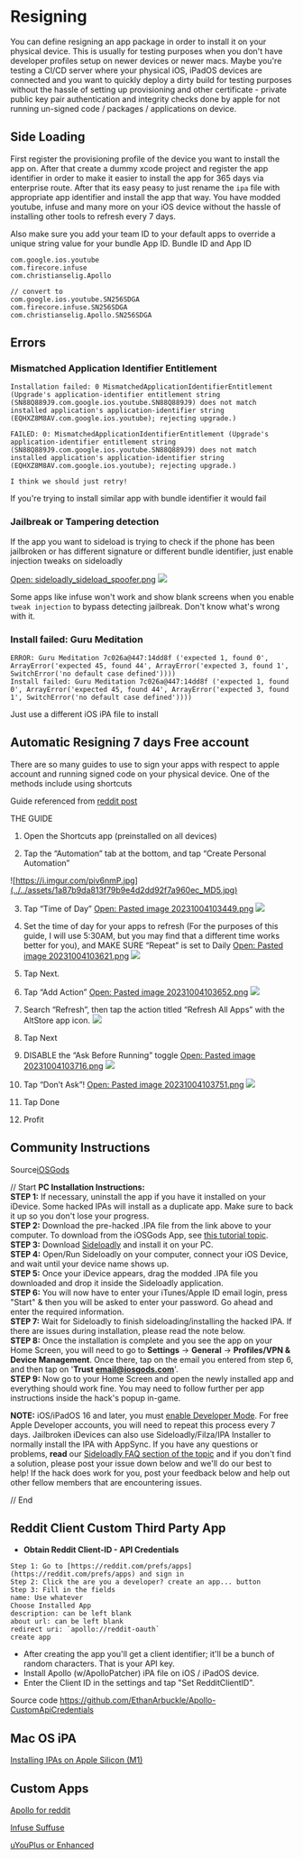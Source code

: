 
# Resigning

You can define resigning an app package in order to install it on your physical device. This is usually for testing purposes when you don't have developer profiles setup on newer devices or newer macs. Maybe you're testing a CI/CD server where your physical iOS, iPadOS devices are connected and you want to quickly deploy a dirty build for testing purposes without the hassle of setting up provisioning and other certificate - private public key pair authentication and integrity checks done by apple for not running un-signed code / packages / applications on device.


## Side Loading

First register the provisioning profile of the device you want to install the app on.
After that create a dummy xcode project and register the app identifier in order to make it easier to install the app for 365 days via enterprise route.
After that its easy peasy to just rename the `ipa` file with appropriate app identifier and install the app that way.
You have modded youtube, infuse and many more on your iOS device without the hassle of installing other tools to refresh every 7 days.

Also make sure you add your team ID to your default apps to override a unique string value for your bundle App ID.
Bundle ID and App ID

```text
com.google.ios.youtube
com.firecore.infuse
com.christianselig.Apollo

// convert to
com.google.ios.youtube.SN256SDGA
com.firecore.infuse.SN256SDGA
com.christianselig.Apollo.SN256SDGA
```


## Errors


### Mismatched Application Identifier Entitlement
```log
Installation failed: 0 MismatchedApplicationIdentifierEntitlement (Upgrade's application-identifier entitlement string (SN88Q889J9.com.google.ios.youtube.SN88Q889J9) does not match installed application's application-identifier string (EQHXZ8M8AV.com.google.ios.youtube); rejecting upgrade.)

FAILED: 0: MismatchedApplicationIdentifierEntitlement (Upgrade's application-identifier entitlement string (SN88Q889J9.com.google.ios.youtube.SN88Q889J9) does not match installed application's application-identifier string (EQHXZ8M8AV.com.google.ios.youtube); rejecting upgrade.)

I think we should just retry!
```

If you're trying to install similar app with bundle identifier it would fail

### Jailbreak or Tampering detection 

If the app you want to sideload is trying to check if the phone has been jailbroken or has different signature or different bundle identifier, just enable injection tweaks on sideloadly

[Open: sideloadly_sideload_spoofer.png](../../assets/2a7043566214d95f4da9e448fc3fc385_MD5.png)
![](../../assets/2a7043566214d95f4da9e448fc3fc385_MD5.png)

Some apps like infuse won't work and show blank screens when you enable `tweak injection` to bypass detecting jailbreak.
Don't know what's wrong with it.
### Install failed: Guru Meditation

```error
ERROR: Guru Meditation 7c026a@447:14dd8f ('expected 1, found 0', ArrayError('expected 45, found 44', ArrayError('expected 3, found 1', SwitchError('no default case defined'))))
Install failed: Guru Meditation 7c026a@447:14dd8f ('expected 1, found 0', ArrayError('expected 45, found 44', ArrayError('expected 3, found 1', SwitchError('no default case defined'))))
```

Just use a different iOS iPA file to install

## Automatic Resigning 7 days Free account

There are so many guides to use to sign your apps with respect to apple account and running signed code on your physical device. 
One of the methods include using shortcuts 

Guide referenced from  [reddit post](https://www.reddit.com/r/AltStore/comments/15b6w4b/automate_daily_resigning_the_guide/)

THE GUIDE

1. Open the Shortcuts app (preinstalled on all devices)
    
2. Tap the “Automation” tab at the bottom, and tap “Create Personal Automation”

![https://i.imgur.com/piv6nmP.jpg](../../assets/1a87b9da813f79b9e4d2dd92f7a960ec_MD5.jpg)
[](https://i.imgur.com/piv6nmP.jpg)
    
3. Tap “Time of Day”
[Open: Pasted image 20231004103449.png](../../assets/7b17a8d3aaecce89fea9939417bffd9b_MD5.png)
![](../../assets/7b17a8d3aaecce89fea9939417bffd9b_MD5.png)
    
4. Set the time of day for your apps to refresh (For the purposes of this guide, I will use 5:30AM, but you may find that a different time works better for you), and MAKE SURE “Repeat” is set to Daily 
[Open: Pasted image 20231004103621.png](../../assets/85b04c0bb815805984095c388cfbd4a9_MD5.png)
![](../../assets/85b04c0bb815805984095c388cfbd4a9_MD5.png)
    
5. Tap Next.
    
6. Tap “Add Action” [Open: Pasted image 20231004103652.png](../../assets/c73ad784778bd591c2b37e95372e6f7c_MD5.png)
![](../../assets/c73ad784778bd591c2b37e95372e6f7c_MD5.png)
    
7. Search “Refresh”, then tap the action titled “Refresh All Apps” with the AltStore app icon. ![](Pasted%20image%2020231004103704.png)
    
8. Tap Next
    
9. DISABLE the “Ask Before Running” toggle [Open: Pasted image 20231004103716.png](../../assets/9016298270586fbb93524365fd6e007e_MD5.png)
![](../../assets/9016298270586fbb93524365fd6e007e_MD5.png)
    
10. Tap “Don’t Ask”! [Open: Pasted image 20231004103751.png](../../assets/ad8b17a8d57aeb3e30e3eebab144f1cf_MD5.png)
![](../../assets/ad8b17a8d57aeb3e30e3eebab144f1cf_MD5.png)
    
11. Tap Done
    
12. Profit






## Community Instructions


Source[iOSGods](https://iosgods.com)

// Start
**PC Installation Instructions:**  
**STEP 1:** If necessary, uninstall the app if you have it installed on your iDevice. Some hacked IPAs will install as a duplicate app. Make sure to back it up so you don't lose your progress.  
**STEP 2:** Download the pre-hacked .IPA file from the link above to your computer. To download from the iOSGods App, see [this tutorial topic](https://iosgods.com/topic/93697-installing-apps-from-the-iosgods-app-using-sideloadlycydia-impactor-on-your-pc/?do=findComment&comment=2881754).  
**STEP 3:** Download [Sideloadly](https://iosgods.com/topic/130167-introducing-sideloadly-working-cydia-impactor-alternative/) and install it on your PC.  
**STEP 4:** Open/Run Sideloadly on your computer, connect your iOS Device, and wait until your device name shows up.  
**STEP 5:** Once your iDevice appears, drag the modded .IPA file you downloaded and drop it inside the Sideloadly application.  
**STEP 6:** You will now have to enter your iTunes/Apple ID email login, press "Start" & then you will be asked to enter your password. Go ahead and enter the required information.  
**STEP 7:** Wait for Sideloadly to finish sideloading/installing the hacked IPA. If there are issues during installation, please read the note below.  
**STEP 8:** Once the installation is complete and you see the app on your Home Screen, you will need to go to **Settings** -> **General** -> **Profiles/VPN & Device Management**. Once there, tap on the email you entered from step 6, and then tap on '**Trust email@iosgods.com**'.  
**STEP 9:** Now go to your Home Screen and open the newly installed app and everything should work fine. You may need to follow further per app instructions inside the hack's popup in-game.  
  
**NOTE:** iOS/iPadOS 16 and later, you must [enable Developer Mode](https://iosgods.com/topic/161257-ios-16-developer-mode-what-is-it-how-to-enable/?do=findComment&comment=5163793). For free Apple Developer accounts, you will need to repeat this process every 7 days. Jailbroken iDevices can also use Sideloadly/Filza/IPA Installer to normally install the IPA with AppSync. If you have any questions or problems, **read** our [Sideloadly FAQ section of the topic](https://iosgods.com/topic/130167-windowsmacos-introducing-sideloadly-working-cydia-impactor-alternative/?do=findComment&comment=4107220) and if you don't find a solution, please post your issue down below and we'll do our best to help! If the hack does work for you, post your feedback below and help out other fellow members that are encountering issues.

// End

## Reddit Client Custom Third Party App

-  **Obtain Reddit Client-ID - API Credentials**
```steps
Step 1: Go to [https://reddit.com/prefs/apps](https://reddit.com/prefs/apps) and sign in
Step 2: Click the are you a developer? create an app... button
Step 3: Fill in the fields
name: Use whatever
Choose Installed App
description: can be left blank
about url: can be left blank
redirect uri: `apollo://reddit-oauth`
create app
```

- After creating the app you'll get a client identifier; it'll be a bunch of random characters. That is your API key.
- Install Apollo (w/ApolloPatcher) iPA file on iOS / iPadOS device.
- Enter the Client ID in the settings and tap "Set RedditClientID".

Source code
https://github.com/EthanArbuckle/Apollo-CustomApiCredentials

## Mac OS iPA

[Installing IPAs on Apple Silicon (M1)](https://gist.github.com/Dids/c43fc68677e1a3cc215d88a74e26d05e)


## Custom Apps

[Apollo for reddit](https://github.com/Balackburn/Apollo)

[Infuse Suffuse](https://github.com/Suffuse-Team/suffuse-team.github.io)

[uYouPlus or Enhanced](https://github.com/arichornlover/uYouEnhanced)